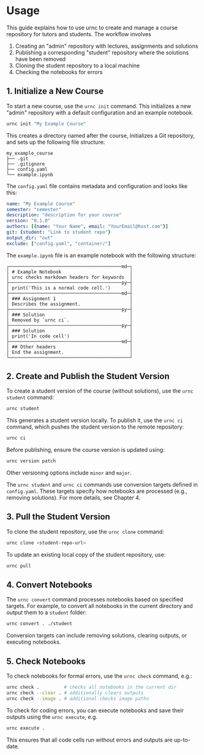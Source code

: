 # Usage

This guide explains how to use urnc to create and manage a course repository for tutors and students. The workflow involves

1. Creating an "admin" repository with lectures, assignments and solutions 
2. Publishing a corresponding "student" repository where the solutions have been removed
3. Cloning the student repository to a local machine
4. Checking the notebooks for errors

## 1. Initialize a New Course

To start a new course, use the `urnc init` command. This initializes a new "admin" repository with a default configuration and an example notebook.

```sh
urnc init "My Example Course"
```

This creates a directory named after the course, initializes a Git repository, and sets up the following file structure:

```none
my_example_course
├── .git
├── .gitignore
├── config.yaml
└── example.ipynb
```

The `config.yaml` file contains metadata and configuration and looks like this:

```yaml
name: "My Example Course"
semester: "semester"
description: "description for your course"
version: "0.1.0"
authors: [{name: "Your Name", email: "YourEmail@host.com"}]
git: {student: "Link to student repo"}
output_dir: "out"
exclude: ["config.yaml", "container/"]
```

The `example.ipynb` file is an example notebook with the following structure:

```none
┌─────────────────────────────────────────md─┐
│ # Example Notebook                         │
│ urnc checks markdown headers for keywords  │
├─────────────────────────────────────────py─┤
│ print('This is a normal code cell.')       │
├─────────────────────────────────────────md─┤
│ ### Assignment 1                           │
│ Describes the assignment.                  │
├─────────────────────────────────────────py─┤
│ ### Solution                               │
│ Removed by `urnc ci`.                      │
├─────────────────────────────────────────py─┤
│ ### Solution                               │
│ print('In code cell')                      │
├─────────────────────────────────────────md─┤
│ ## Other headers                           │
│ End the assignment.                        │
└────────────────────────────────────────────┘
```

## 2. Create and Publish the Student Version

To create a student version of the course (without solutions), use the `urnc student` command:

```sh
urnc student
```

This generates a student version locally. To publish it, use the `urnc ci` command, which pushes the student version to the remote repository:

```sh
urnc ci
```

Before publishing, ensure the course version is updated using:

```sh
urnc version patch
```

Other versioning options include `minor` and `major`.

The `urnc student` and `urnc ci` commands use conversion targets defined in `config.yaml`. These targets specify how notebooks are processed (e.g., removing solutions). For more details, see Chapter 4.

## 3. Pull the Student Version

To clone the student repository, use the `urnc clone` command:

```sh
urnc clone <student-repo-url>
```

To update an existing local copy of the student repository, use:

```sh
urnc pull
```

## 4. Convert Notebooks

The `urnc convert` command processes notebooks based on specified targets. For example, to convert all notebooks in the current directory and output them to a `student` folder:

```sh
urnc convert . ./student
```

Conversion targets can include removing solutions, clearing outputs, or executing notebooks.

## 5. Check Notebooks

To check notebooks for formal errors, use the `urnc check` command, e.g.:

```sh
urnc check .         # checks all notebooks in the current dir
urnc check --clear . # additionally clears outputs
urnc check --image . # additional checks image paths
```

To check for coding errors, you can execute notebooks and save their outputs using the `urnc execute`, e.g.

```sh
urnc execute .
```

This ensures that all code cells run without errors and outputs are up-to-date.
